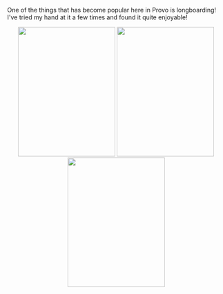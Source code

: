 One of the things that has become popular here in Provo is longboarding! I've tried my hand at it a few times and found it quite enjoyable!

<center><img src="http://scottcrossen42.com/wp-content/uploads/2016/11/IMG_20160321_194243-225x300.jpg" style="width: 225; height: 300;" /> <img src="http://scottcrossen42.com/wp-content/uploads/2016/06/IMG_20160411_194602-225x300.jpg" style="width: 225; height: 300;" /> <img src="http://scottcrossen42.com/wp-content/uploads/2016/06/IMG_20160411_183103-225x300.jpg" style="width: 225; height: 300;" /></center>

